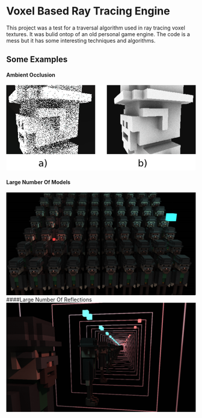 # Voxel Based Ray Tracing Engine

This project was a test for a traversal algorithm used in ray tracing voxel textures. It was bulid ontop of an old personal game engine. The code is a mess but it has some interesting techniques and algorithms.

## Some Examples
#### Ambient Occlusion
![Ambient Occlusion](https://github.com/anotherroot/voxel-based-raytracing-engine/blob/master/ambient_occlusion.png?raw=true)
#### Large Number Of Models
![Large number of models](https://github.com/anotherroot/voxel-based-raytracing-engine/blob/master/large_numer_of_models.png?raw=true)
####Large Number Of Reflections
![Large number of reflections](https://github.com/anotherroot/voxel-based-raytracing-engine/blob/master/image.png?raw=true)
